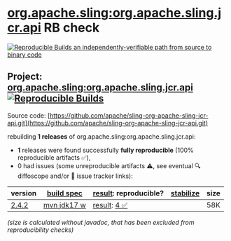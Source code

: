 [org.apache.sling:org.apache.sling.jcr.api](https://central.sonatype.com/artifact/org.apache.sling/org.apache.sling.jcr.api/versions) RB check
=======

[![Reproducible Builds](https://reproducible-builds.org/images/logos/rb.svg) an independently-verifiable path from source to binary code](https://reproducible-builds.org/)

## Project: [org.apache.sling:org.apache.sling.jcr.api](https://central.sonatype.com/artifact/org.apache.sling/org.apache.sling.jcr.api/versions) [![Reproducible Builds](https://img.shields.io/endpoint?url=https://raw.githubusercontent.com/jvm-repo-rebuild/reproducible-central/master/content/org/apache/sling/org.apache.sling.jcr.api/badge.json)](https://github.com/jvm-repo-rebuild/reproducible-central/blob/master/content/org/apache/sling/org.apache.sling.jcr.api/README.md)

Source code: [https://github.com/apache/sling-org-apache-sling-jcr-api.git](https://github.com/apache/sling-org-apache-sling-jcr-api.git)

rebuilding **1 releases** of org.apache.sling:org.apache.sling.jcr.api:
- **1** releases were found successfully **fully reproducible** (100% reproducible artifacts :white_check_mark:),
- 0 had issues (some unreproducible artifacts :warning:, see eventual :mag: diffoscope and/or :memo: issue tracker links):

| version | [build spec](/BUILDSPEC.md) | [result](https://reproducible-builds.org/docs/jvm/): reproducible? | [stabilize](https://github.com/google/oss-rebuild/blob/main/cmd/stabilize/README.md) | size |
| -- | --------- | ------ | ------ | -- |
| [2.4.2](https://central.sonatype.com/artifact/org.apache.sling/org.apache.sling.jcr.api/2.4.2/pom) | [mvn jdk17 w](org.apache.sling.jcr.api-2.4.2.buildspec) | [result](org.apache.sling.jcr.api-2.4.2.buildinfo): [4 :white_check_mark: ](org.apache.sling.jcr.api-2.4.2.buildcompare) | | 58K |

<i>(size is calculated without javadoc, that has been excluded from reproducibility checks)</i>
